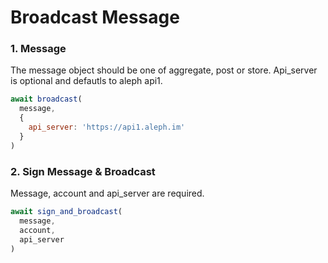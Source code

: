 # Broadcast Message

### 1. Message

The message object should be one of aggregate, post or store. Api\_server is optional and defautls to aleph api1.

```javascript
await broadcast(
  message, 
  {
    api_server: 'https://api1.aleph.im'
  }
)
```

### 2. Sign Message & Broadcast

Message, account and api\_server are required.

```javascript
await sign_and_broadcast(
  message, 
  account,
  api_server
)
```

